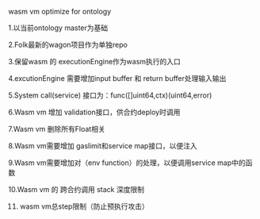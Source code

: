 wasm vm optimize for ontology

1.以当前ontology master为基础

2.Folk最新的wagon项目作为单独repo

3.保留wasm 的 executionEngine作为wasm执行的入口

4.excutionEngine 需要增加input buffer 和 return buffer处理输入输出

5.System call(service) 接口为：func([]uint64,ctx)(uint64,error)

6.Wasm vm 增加 validation接口，供合约deploy时调用

7.Wasm vm 删除所有Float相关

8.Wasm vm需要增加 gaslimit和service map接口，以便注入

9.Wasm vm需要增加对（env function）的处理，以便调用service map中的函数

10.Wasm vm 的 跨合约调用 stack 深度限制

11. wasm vm总step限制（防止预执行攻击）
